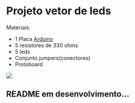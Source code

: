 <h1>Projeto vetor de leds</h1>
<p>Materiais:</p>
<ul>
  <li>1 Placa <a href="https://www.arduino.cc/reference/pt/" target="_blank">Arduino</a></li>
  <li>5 resistores de 330 ohms</li>
  <li>5 leds</li>
  <li>Conjunto jumpers(conectores)</li>
  <li>Protoboard</li>
</ul>  

<img src="https://github.com/josecscosta1977/vetor_leds_arduino/blob/master/vetor_leds.PNG?raw=true">  
<h2>README em desenvolvimento...</h2>

